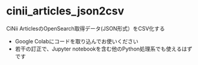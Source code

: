 # cinii_articles_json2csv

CiNii ArticlesのOpenSearch取得データ(JSON形式）をCSV化する
- Google Colabにコードを取り込んでお使いください
- 若干の訂正で、Jupyter notebookを含む他のPython処理系でも使えるはずです
